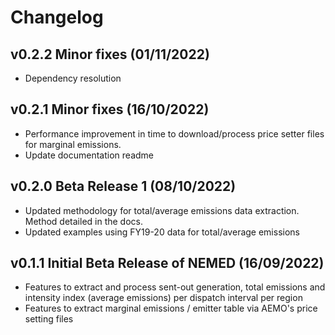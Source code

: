 # Changelog

<!--next-version-placeholder-->

## v0.2.2 Minor fixes (01/11/2022)
- Dependency resolution

## v0.2.1 Minor fixes (16/10/2022)
- Performance improvement in time to download/process price setter files for marginal emissions.
- Update documentation readme

## v0.2.0 Beta Release 1 (08/10/2022)
- Updated methodology for total/average emissions data extraction. Method detailed in the docs.
- Updated examples using FY19-20 data for total/average emissions

## v0.1.1 Initial Beta Release of NEMED (16/09/2022)

- Features to extract and process sent-out generation, total emissions and intensity index (average emissions) per dispatch interval per region
- Features to extract marginal emissions / emitter table via AEMO's price setting files
